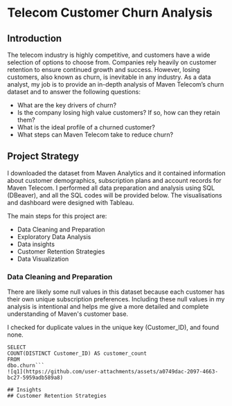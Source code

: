 # Telecom Customer Churn Analysis
## Introduction
The telecom industry is highly competitive, and customers have a wide selection of options to choose from. Companies rely heavily on customer retention to ensure continued growth and success. However, losing customers, also known as churn, is inevitable in any industry. As a data analyst, my job is to provide an in-depth analysis of Maven Telecom’s churn dataset and to answer the following questions:
* What are the key drivers of churn?
* Is the company losing high value customers? If so, how can they retain them?
* What is the ideal profile of a churned customer?
* What steps can Maven Telecom take to reduce churn?
## Project Strategy
I downloaded the dataset from Maven Analytics and it contained information about customer demographics, subscription plans and account records for Maven Telecom. I performed all data preparation and analysis using SQL (DBeaver), and all the SQL codes will be provided below. The visualisations and dashboard were designed with Tableau.

The main steps for this project are:
* Data Cleaning and Preparation
* Exploratory Data Analysis
* Data insights
* Customer Retention Strategies
* Data Visualization

### Data Cleaning and Preparation
There are likely some null values in this dataset because each customer has their own unique subscription preferences. Including these null values in my analysis is intentional and helps me give a more detailed and complete understanding of Maven's customer base.

I checked for duplicate values in the unique key (Customer_ID), and found none.
```-- Total Number of customers
SELECT
COUNT(DISTINCT Customer_ID) AS customer_count
FROM
dbo.churn```
![q1](https://github.com/user-attachments/assets/a0749dac-2097-4663-bc27-5959adb589a8)

## Insights
## Customer Retention Strategies
